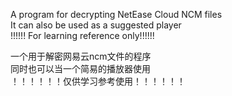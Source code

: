A program for decrypting NetEase Cloud NCM files  
It can also be used as a suggested player  
!!!!!! For learning reference only!!!!!!  
  
一个用于解密网易云ncm文件的程序  
同时也可以当一个简易的播放器使用  
！！！！！！仅供学习参考使用！！！！！！  
